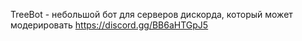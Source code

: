 TreeBot - небольшой бот для серверов дискорда, который может модерировать
https://discord.gg/BB6aHTGpJ5
